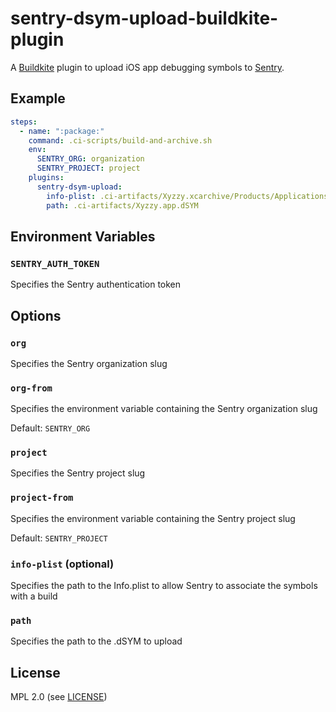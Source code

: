 # sentry-dsym-upload-buildkite-plugin

A [Buildkite](https://buildkite.com/) plugin to upload iOS app debugging symbols to [Sentry](https://sentry.io/).

## Example

```yml
steps:
  - name: ":package:"
    command: .ci-scripts/build-and-archive.sh
    env:
      SENTRY_ORG: organization
      SENTRY_PROJECT: project
    plugins:
      sentry-dsym-upload:
        info-plist: .ci-artifacts/Xyzzy.xcarchive/Products/Applications/Xyzzy.app/Info.plist
        path: .ci-artifacts/Xyzzy.app.dSYM
```

## Environment Variables

### `SENTRY_AUTH_TOKEN`

Specifies the Sentry authentication token

## Options

### `org`

Specifies the Sentry organization slug

### `org-from`

Specifies the environment variable containing the Sentry organization slug

Default: `SENTRY_ORG`

### `project`

Specifies the Sentry project slug

### `project-from`

Specifies the environment variable containing the Sentry project slug

Default: `SENTRY_PROJECT`

### `info-plist` (optional)

Specifies the path to the Info.plist to allow Sentry to associate the symbols with a build

### `path`

Specifies the path to the .dSYM to upload

## License

MPL 2.0 (see [LICENSE](LICENSE))
